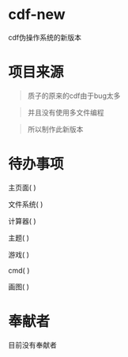 # cdf-new

cdf伪操作系统的新版本

# 项目来源

>质子的原来的cdf由于bug太多

>并且没有使用多文件编程

>所以制作此新版本

# 待办事项

主页面( )

文件系统( )

计算器( )

主题( )

游戏( )

cmd( )

画图( )

# 奉献者

目前没有奉献者
